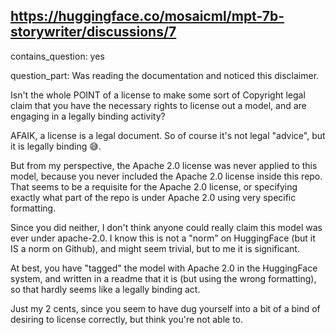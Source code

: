 ## https://huggingface.co/mosaicml/mpt-7b-storywriter/discussions/7

contains_question: yes

question_part: Was reading the documentation and noticed this disclaimer.

Isn't the whole POINT of a license to make some sort of Copyright legal claim that you have the necessary rights to license out a model, and are engaging in a legally binding activity?

AFAIK, a license is a legal document. So of course it's not legal "advice", but it is legally binding 😅. 

But from my perspective, the Apache 2.0 license was never applied to this model, because you never included the Apache 2.0 license inside this repo. That seems to be a requisite for the Apache 2.0 license, or specifying exactly what part of the repo is under Apache 2.0 using very specific formatting. 

Since you did neither, I don't think anyone could really claim this model was ever under apache-2.0. I know this is not a "norm" on HuggingFace (but it IS a norm on Github), and might seem trivial, but to me it is significant. 

At best, you have "tagged" the model with Apache 2.0 in the HuggingFace system, and written in a readme that it is (but using the wrong formatting), so that hardly seems like a legally binding act.

Just my 2 cents, since you seem to have dug yourself into a bit of a bind of desiring to license correctly, but think you're not able to.